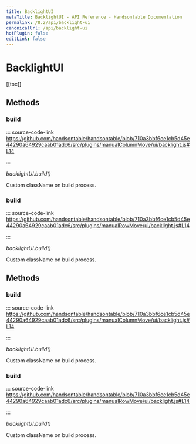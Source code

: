 ```yaml
---
title: BacklightUI
metaTitle: BacklightUI - API Reference - Handsontable Documentation
permalink: /8.2/api/backlight-ui
canonicalUrl: /api/backlight-ui
hotPlugin: false
editLink: false
---
```


# BacklightUI

[[toc]]
## Methods

### build
  
::: source-code-link https://github.com/handsontable/handsontable/blob/710a3bbf6ce1cb5d45e44290a64929caab01adc6/src/plugins/manualColumnMove/ui/backlight.js#L14

:::

_backlightUI.build()_

Custom className on build process.



### build
  
::: source-code-link https://github.com/handsontable/handsontable/blob/710a3bbf6ce1cb5d45e44290a64929caab01adc6/src/plugins/manualRowMove/ui/backlight.js#L14

:::

_backlightUI.build()_

Custom className on build process.


## Methods

### build
  
::: source-code-link https://github.com/handsontable/handsontable/blob/710a3bbf6ce1cb5d45e44290a64929caab01adc6/src/plugins/manualColumnMove/ui/backlight.js#L14

:::

_backlightUI.build()_

Custom className on build process.



### build
  
::: source-code-link https://github.com/handsontable/handsontable/blob/710a3bbf6ce1cb5d45e44290a64929caab01adc6/src/plugins/manualRowMove/ui/backlight.js#L14

:::

_backlightUI.build()_

Custom className on build process.


